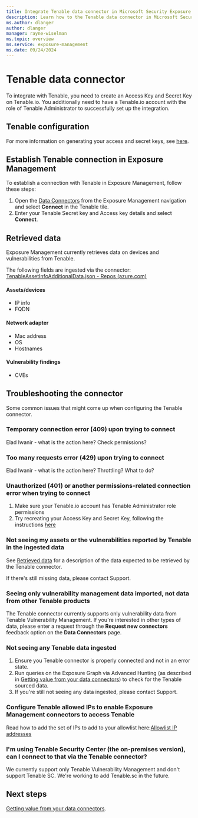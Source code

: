 ```yaml
---
title: Integrate Tenable data connector in Microsoft Security Exposure Management
description: Learn how to the Tenable data connector in Microsoft Security Exposure Management.
ms.author: dlanger
author: dlanger
manager: rayne-wiselman
ms.topic: overview
ms.service: exposure-management
ms.date: 09/24/2024
---
```


# Tenable data connector

To integrate with Tenable, you need to create an Access Key and Secret Key on Tenable.io. You additionally need to have a Tenable.io account with the role of Tenable Administrator to successfully set up the integration.

## Tenable configuration

For more information on generating your access and secret keys, see [here](https://docs.tenable.com/tenableio/Content/Platform/Settings/MyAccount/GenerateAPIKey.htm).

## Establish Tenable connection in Exposure Management

To establish a connection with Tenable in Exposure Management, follow these steps:

1. Open the [Data Connectors](https://security.microsoft.com/exposure-data-connectors) from the Exposure Management navigation and select **Connect** in the Tenable tile.
1. Enter your Tenable Secret key and Access key details and select **Connect**.

## Retrieved data

Exposure Management currently retrieves data on devices and vulnerabilities from Tenable.

The following fields are ingested via the connector: [TenableAssetInfoAdditionalData.json - Repos (azure.com)](https://dev.azure.com/msazure/CESEC/_git/XSPM-Orion-IngestionClientContracts?path=/src/EnterpriseGraphDataModel/DataModelDefinitions/AdditionalData/TenableAssetInfoAdditionalData.json&version=GBmain&_a=contents)

#### Assets/devices

- IP info
- FQDN

#### Network adapter

- Mac address
- OS
- Hostnames

#### Vulnerability findings

- CVEs

## Troubleshooting the connector

Some common issues that might come up when configuring the Tenable connector.

### Temporary connection error (409) upon trying to connect

Elad Iwanir - what is the action here? Check permissions?

### Too many requests error (429) upon trying to connect

Elad Iwanir - what is the action here? Throttling? What to do?

### Unauthorized (401) or another permissions-related connection error when trying to connect

1. Make sure your Tenable.io account has Tenable Administrator role permissions
2. Try recreating your Access Key and Secret Key, following the instructions [here](https://docs.tenable.com/vulnerability-management/Content/Settings/my-account/GenerateAPIKey.htm)

### Not seeing my assets or the vulnerabilities reported by Tenable in the ingested data

See [Retrieved data](#retrieved-data) for a description of the data expected to be retrieved by the Tenable connector.

If there's still missing data, please contact Support.

### Seeing only vulnerability management data imported, not data from other Tenable products

The Tenable connector currently supports only vulnerability data from Tenable Vulnerability Management. If you're interested in other types of data, please enter a request through the **Request new connectors** feedback option on the **Data Connectors** page.

### Not seeing any Tenable data ingested

1. Ensure you Tenable connector is properly connected and not in an error state.
2. Run queries on the Exposure Graph via Advanced Hunting (as described in [Getting value from your data connectors](value-data-connectors.md)) to check for the Tenable sourced data.
3. If you're still not seeing any data ingested, please contact Support.

### Configure Tenable allowed IPs to enable Exposure Management connectors to access Tenable

Read how to add the set of IPs to add to your allowlist here:[Allowlist IP addresses](configure-data-connectors.md#allowlist-ip-addresses)

### I'm using Tenable Security Center (the on-premises version), can I connect to that via the Tenable connector?

We currently support only Tenable Vulnerability Management and don't support Tenable SC. We're working to add Tenable.sc in the future.

## Next steps

[Getting value from your data connectors](value-data-connectors.md).
